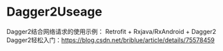 # Dagger2Useage

Dagger2结合网络请求的使用示例： Retrofit + Rxjava/RxAndroid + Dagger2
Dagger2轻松入门：https://blog.csdn.net/briblue/article/details/75578459
